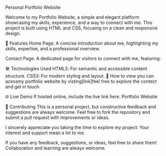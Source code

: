 Personal Portfolio Website


Welcome to my Portfolio Website, a simple and elegant platform showcasing my skills, experience, and a way to connect with me. This project is built using HTML and CSS, focusing on a clean and responsive design.

🌟 Features
Home Page:
A concise introduction about me, highlighting my skills, expertise, and a professional overview.

Contact Page:
A dedicated page for visitors to connect with me, featuring:



🛠️ Technologies Used
HTML5: For semantic and accessible content structure.
CSS3: For modern styling and layout.
🚀 How to view
   you can acessmy portfolio website by visting[link]feel free to explore the contect and get in touch

🌐 Live Demo
If hosted online, include the live link here.
Portfolio Website

🤝 Contributing
This is a personal project, but constructive feedback and suggestions are always welcome. Feel free to fork the repository and submit a pull request with improvements or ideas.

I sincerely appreciate you taking the time to explore my project. Your interest and support mean a lot to me.

If you have any feedback, suggestions, or ideas, feel free to share them! Collaboration and learning are always welcome.



